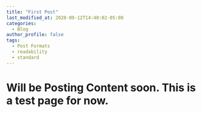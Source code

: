 ```yaml
---
title: "First Post"
last_modified_at: 2020-09-12T14:40:02-05:00
categories:
  - Blog
author_profile: false
tags:
  - Post Formats
  - readability
  - standard
---
```


# Will be Posting Content soon. This is a test page for now.

